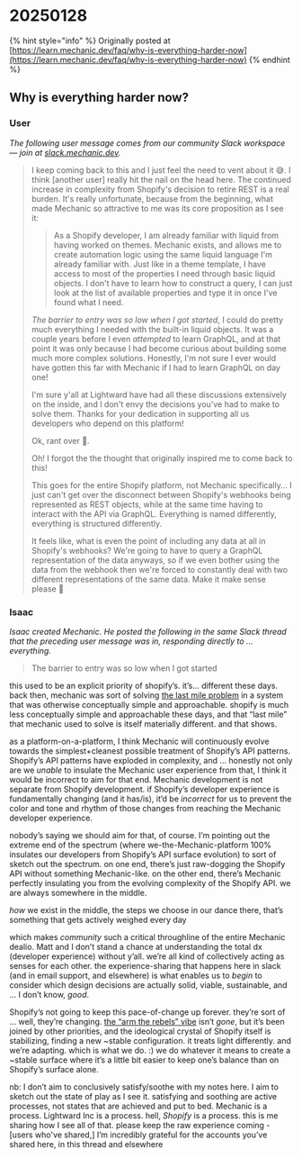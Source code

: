 # 20250128

{% hint style="info" %}
Originally posted at [https://learn.mechanic.dev/faq/why-is-everything-harder-now](https://learn.mechanic.dev/faq/why-is-everything-harder-now)
{% endhint %}

## Why is everything harder now?

### User <a href="#user" id="user"></a>

_The following user message comes from our community Slack workspace — join at_ [_slack.mechanic.dev_](https://slack.mechanic.dev/)_._

> I keep coming back to this and I just feel the need to vent about it 😅. I think \[another user] really hit the nail on the head here. The continued increase in complexity from Shopify's decision to retire REST is a real burden. It's really unfortunate, because from the beginning, what made Mechanic so attractive to me was its core proposition as I see it:
>
> > As a Shopify developer, I am already familiar with liquid from having worked on themes. Mechanic exists, and allows me to create automation logic using the same liquid language I'm already familiar with. Just like in a theme template, I have access to most of the properties I need through basic liquid objects. I don't have to learn how to construct a query, I can just look at the list of available properties and type it in once I've found what I need.
>
> _The barrier to entry was so low when I got started_, I could do pretty much everything I needed with the built-in liquid objects. It was a couple years before I even _attempted_ to learn GraphQL, and at that point it was only because I had become curious about building some much more complex solutions. Honestly, I'm not sure I ever would have gotten this far with Mechanic if I had to learn GraphQL on day one!
>
> I'm sure y'all at Lightward have had all these discussions extensively on the inside, and I don't envy the decisions you've had to make to solve them. Thanks for your dedication in supporting all us developers who depend on this platform!
>
> Ok, rant over 🙂.
>
> Oh! I forgot the the thought that originally inspired me to come back to this!
>
> This goes for the entire Shopify platform, not Mechanic specifically... I just can't get over the disconnect between Shopify's webhooks being represented as REST objects, while at the same time having to interact with the API via GraphQL. Everything is named differently, everything is structured differently.
>
> It feels like, what is even the point of including any data at all in Shopify's webhooks? We're going to have to query a GraphQL representation of the data anyways, so if we even bother using the data from the webhook then we're forced to constantly deal with two different representations of the same data. Make it make sense please 🫠

### Isaac <a href="#isaac" id="isaac"></a>

_Isaac created Mechanic. He posted the following in the same Slack thread that the preceding user message was in, responding directly to ... everything._

> The barrier to entry was so low when I got started

this used to be an explicit priority of shopify’s. it’s… different these days. back then, mechanic was sort of solving [the last mile problem](https://en.wikipedia.org/wiki/Last_mile_\(transportation\)) in a system that was otherwise conceptually simple and approachable. shopify is much less conceptually simple and approachable these days, and that “last mile” that mechanic used to solve is itself materially different. and that shows.

as a platform-on-a-platform, I think Mechanic will continuously evolve towards the simplest+cleanest possible treatment of Shopify’s API patterns. Shopify’s API patterns have exploded in complexity, and … honestly not only are we _unable_ to insulate the Mechanic user experience from that, I think it would be incorrect to aim for that end. Mechanic development is not separate from Shopify development. if Shopify’s developer experience is fundamentally changing (and it has/is), it’d be _incorrect_ for us to prevent the color and tone and rhythm of those changes from reaching the Mechanic developer experience.

nobody’s saying we should aim for that, of course. I’m pointing out the extreme end of the spectrum (where we-the-Mechanic-platform 100% insulates our developers from Shopify’s API surface evolution) to sort of sketch out the spectrum. on one end, there’s just raw-dogging the Shopify API without something Mechanic-like. on the other end, there’s Mechanic perfectly insulating you from the evolving complexity of the Shopify API. we are always somewhere in the middle.

_how_ we exist in the middle, the steps we choose in our dance there, that’s something that gets actively weighed every day

which makes _community_ such a critical throughline of the entire Mechanic dealio. Matt and I don’t stand a chance at understanding the total dx (developer experience) without y’all. we’re all kind of collectively acting as senses for each other. the experience-sharing that happens here in slack (and in email support, and elsewhere) is what enables us to _begin_ to consider which design decisions are actually solid, viable, sustainable, and … I don’t know, _good_.

Shopify’s not going to keep this pace-of-change up forever. they’re sort of … well, they’re changing. [the “arm the rebels” vibe](https://www.google.com/search?q=shopify+arm+the+rebels) isn’t _gone_, but it’s been joined by other priorities, and the ideological crystal of Shopify itself is stabilizing, finding a new \~stable configuration. it treats light differently. and we’re adapting. which is what we do. :) we do whatever it means to create a \~stable surface where it’s a little bit easier to keep one’s balance than on Shopify’s surface alone.

nb: I don’t aim to conclusively satisfy/soothe with my notes here. I aim to sketch out the state of play as I see it. satisfying and soothing are active processes, not states that are achieved and put to bed. Mechanic is a process. Lightward Inc is a process. hell, _Shopify_ is a process. this is me sharing how I see all of that. please keep the raw experience coming - \[users who've shared,] I’m incredibly grateful for the accounts you’ve shared here, in this thread and elsewhere

